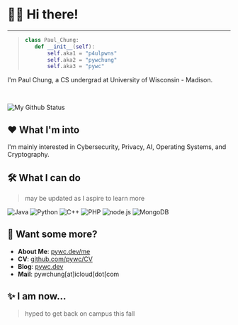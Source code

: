 # 👨‍💻 Hi there!

----

> ```python
> class Paul_Chung: 
>    def __init__(self): 
>        self.aka1 = "p4ulpwns"
>        self.aka2 = "pywchung"
>        self.aka3 = "pywc"
> ```

I'm Paul Chung, a CS undergrad at University of Wisconsin - Madison.

<br>  

![My Github Status](https://github-readme-stats.vercel.app/api?username=pywc&count_private=true&theme=algolia)

## ❤ What I'm into
I'm mainly interested in Cybersecurity, Privacy, AI, Operating Systems, and Cryptography.

## 🛠 What I can do
> may be updated as I aspire to learn more

![Java](https://img.shields.io/badge/-Java-c2ad07?style=for-the-badge&logo=java&logoColor=fff)
![Python](https://img.shields.io/badge/-Python-3776ab?style=for-the-badge&logo=python&logoColor=fff)
![C++](https://img.shields.io/badge/-C++-DC382D?style=for-the-badge&logo=C%2b%2b&logoColor=fff)
![PHP](https://img.shields.io/badge/-PHP-4FC08D?style=for-the-badge&logo=php&logoColor=fff)
![node.js](https://img.shields.io/badge/-node.js-339933?style=for-the-badge&logo=node.js&logoColor=fff)
![MongoDB](https://img.shields.io/badge/-MongoDB-47A248?style=for-the-badge&logo=mongodb&logoColor=fff)

## 💬 Want some more?
* **About Me**: [pywc.dev/me](https://pywc.dev/me)
* **CV**: [github.com/pywc/CV](https://github.com/pywc/CV/blob/main/CV_PaulChung.pdf)
* **Blog**: [pywc.dev](https://pywc.dev)
* **Mail**: pywchung[at]icloud[dot[com

## ✨ I am now...
> hyped to get back on campus this fall
